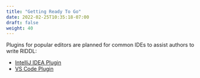 ```yaml
---
title: "Getting Ready To Go"
date: 2022-02-25T10:35:18-07:00
draft: false
weight: 40
---
```


Plugins for popular editors are planned for common IDEs to assist
authors to write RIDDL:

* [IntelliJ IDEA Plugin](intellij-plugin)
* [VS Code Plugin](vs-code-plugin)